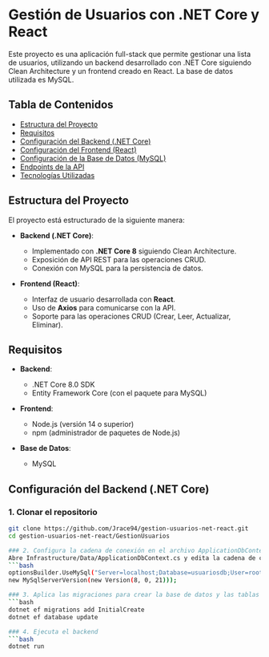 # Gestión de Usuarios con .NET Core y React

Este proyecto es una aplicación full-stack que permite gestionar una lista de usuarios, utilizando un backend desarrollado con .NET Core siguiendo Clean Architecture y un frontend creado en React. La base de datos utilizada es MySQL.

## Tabla de Contenidos
- [Estructura del Proyecto](#estructura-del-proyecto)
- [Requisitos](#requisitos)
- [Configuración del Backend (.NET Core)](#configuración-del-backend-net-core)
- [Configuración del Frontend (React)](#configuración-del-frontend-react)
- [Configuración de la Base de Datos (MySQL)](#configuración-de-la-base-de-datos-mysql)
- [Endpoints de la API](#endpoints-de-la-api)
- [Tecnologías Utilizadas](#tecnologías-utilizadas)

## Estructura del Proyecto

El proyecto está estructurado de la siguiente manera:

- **Backend (.NET Core)**:
  - Implementado con **.NET Core 8** siguiendo Clean Architecture.
  - Exposición de API REST para las operaciones CRUD.
  - Conexión con MySQL para la persistencia de datos.
  
- **Frontend (React)**:
  - Interfaz de usuario desarrollada con **React**.
  - Uso de **Axios** para comunicarse con la API.
  - Soporte para las operaciones CRUD (Crear, Leer, Actualizar, Eliminar).

## Requisitos

- **Backend**:
  - .NET Core 8.0 SDK
  - Entity Framework Core (con el paquete para MySQL)

- **Frontend**:
  - Node.js (versión 14 o superior)
  - npm (administrador de paquetes de Node.js)

- **Base de Datos**:
  - MySQL

## Configuración del Backend (.NET Core)

### 1. Clonar el repositorio
   ```bash
   git clone https://github.com/Jrace94/gestion-usuarios-net-react.git
   cd gestion-usuarios-net-react/GestionUsuarios

### 2. Configura la cadena de conexión en el archivo ApplicationDbContext.cs
Abre Infrastructure/Data/ApplicationDbContext.cs y edita la cadena de conexión para MySQL:
   ```bash
   optionsBuilder.UseMySql("Server=localhost;Database=usuariosdb;User=root;Password=yourpassword;",
   new MySqlServerVersion(new Version(8, 0, 21)));

### 3. Aplica las migraciones para crear la base de datos y las tablas necesarias
   ```bash
   dotnet ef migrations add InitialCreate
   dotnet ef database update

### 4. Ejecuta el backend
   ```bash
   dotnet run